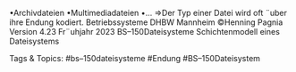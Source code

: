 •Archivdateien
•Multimediadateien
•...
⇒Der Typ einer Datei wird oft ¨uber ihre Endung kodiert.
Betriebssysteme DHBW Mannheim ©Henning Pagnia Version 4.23 Fr¨uhjahr 2023 BS–150Dateisysteme Schichtenmodell eines Dateisystems

   Tags & Topics:
   #bs–150dateisysteme
   #Endung
   #BS–150Dateisystem